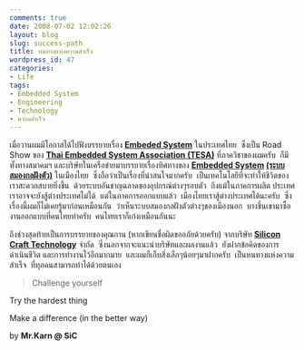 ```yaml
---
comments: true
date: 2008-07-02 12:02:26
layout: blog
slug: success-path
title: หนทางแห่งความสำเร็จ
wordpress_id: 47
categories:
- Life
tags:
- Embedded System
- Engineering
- Technology
- ความสำเร็จ
---
```


เมื่อวานผมมีโอกาสได้ไปฟังบรรยายเรื่อง **[Embeded System](http://en.wikipedia.org/wiki/Embedded_system)** ในประเทศไทย  ซึ่งเป็น Road Show ของ **[Thai Embedded System Association (TESA)](http://www.tesa.or.th/)** ที่ภาควิชาของผมครับ  ก็มีทั้งทางสมาคมฯ และบริษัทในเครือข่ายมาบรรยายเรื่องทิศทางของ **[Embedded System](http://en.wikipedia.org/wiki/Embedded_system) [(ระบบสมองกลฝังตัว)](http://th.wikipedia.org/wiki/%E0%B8%A3%E0%B8%B0%E0%B8%9A%E0%B8%9A%E0%B8%9D%E0%B8%B1%E0%B8%87%E0%B8%95%E0%B8%B1%E0%B8%A7)** ในเมืองไทย  ซึ่งถือว่าเป็นเรื่องที่น่าสนใจมากครับ  เป็นเทคโนโลยีที่จะทำให้ชีวิตของเราสะดวกสบายยิ่งขึ้น  ด้วยระบบอันชาญฉลาดของอุปกรณ์ต่างๆรอบตัว  ถึงแม้ในภาคการผลิต ประเทศเราอาจจะยังสู้ต่างประเทศไม่ได้  แต่ในภาคการออกแบบแล้ว  เมืองไทยเราสู้ต่างประเทศได้นะครับ  ซึ่งเรื่องนี้ผมก็ไม่เคยรู้มาก่อนเหมือนกัน  ว่าเห็นระบบสมองกลฝังตัวต่างๆของเมืองนอก  บางชิ้นเขามาซื้องานออกแบบที่คนไทยทำครับ  คนไทยเราก็เก่งเหมือนกันนะ

ถึงช่วงสุดท้ายเป็นการบรรยายของคุณกาน (หากเขียนชื่อผิดขออภัยด้วยครับ) จากบริษัท **[Silicon Craft Technology](http://www.sic.co.th/)** จำกัด  ซึ่งนอกจากจะแนะนำบริษัทและผลงานแล้ว  ยังฝากข้อคิดของการดำเนินชีวิต และการทำงานไว้อีกมากมาย  และผมก็เก็บสิ่งเล็กๆน้อยๆมาฝากครับ  เป็นหนทางแห่งความสำเร็จ  ที่ทุกคนสามารถทำได้ด้วยตนเอง


> Challenge yourself

Try the hardest thing

Make a difference (in the better way)

by **Mr.Karn @ SiC**
